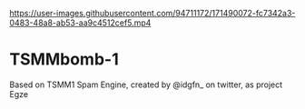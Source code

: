 

https://user-images.githubusercontent.com/94711172/171490072-fc7342a3-0483-48a8-ab53-aa9c4512cef5.mp4

# TSMMbomb-1
Based on TSMM1 Spam Engine, created by @idgfn_ on twitter, as project Egze
